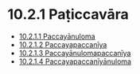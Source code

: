 

# 10.2.1 Paṭiccavāra

* [10.2.1.1 Paccayānuloma](10.2.1/10.2.1.1.md)
* [10.2.1.2 Paccayapaccanīya](10.2.1/10.2.1.2.md)
* [10.2.1.3 Paccayānulomapaccanīya](10.2.1/10.2.1.3.md)
* [10.2.1.4 Paccayapaccanīyānuloma](10.2.1/10.2.1.4.md)



